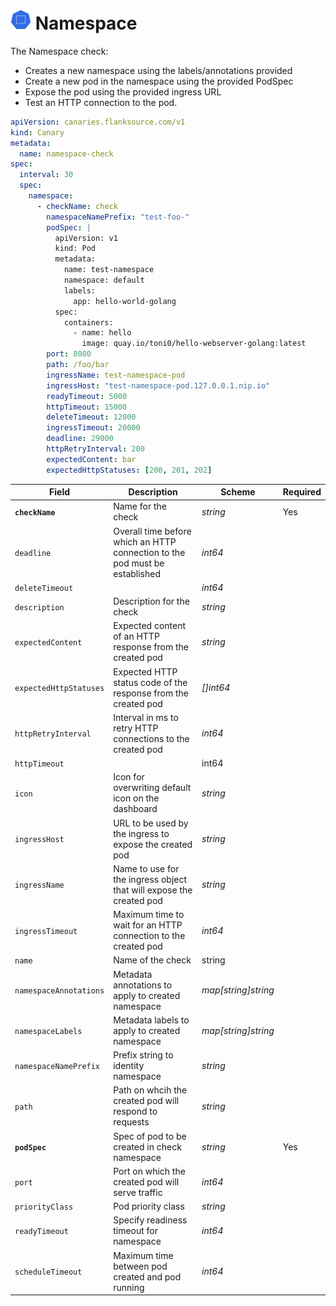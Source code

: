 # <img src='https://raw.githubusercontent.com/flanksource/flanksource-ui/main/src/icons/namespace.svg' style='height: 32px'/> Namespace

The Namespace check:

* Creates a new namespace using the labels/annotations provided
* Create a new pod in the namespace using the provided PodSpec
* Expose the pod using the provided ingress URL
* Test an HTTP connection to the pod.

```yaml
apiVersion: canaries.flanksource.com/v1
kind: Canary
metadata:
  name: namespace-check
spec:
  interval: 30
  spec:
    namespace:
      - checkName: check
        namespaceNamePrefix: "test-foo-"
        podSpec: |
          apiVersion: v1
          kind: Pod
          metadata:
            name: test-namespace
            namespace: default
            labels:
              app: hello-world-golang
          spec:
            containers:
              - name: hello
                image: quay.io/toni0/hello-webserver-golang:latest
        port: 8080
        path: /foo/bar
        ingressName: test-namespace-pod
        ingressHost: "test-namespace-pod.127.0.0.1.nip.io"
        readyTimeout: 5000
        httpTimeout: 15000
        deleteTimeout: 12000
        ingressTimeout: 20000
        deadline: 29000
        httpRetryInterval: 200
        expectedContent: bar
        expectedHttpStatuses: [200, 201, 202]
```

| Field | Description | Scheme | Required |
| ----- | ----------- | ------ | -------- |
| **`checkName`** | Name for the check | *string* | Yes |
| `deadline` | Overall time before which an HTTP connection to the pod must be established | *int64* |  |
| `deleteTimeout` |  | *int64* |  |
| `description` | Description for the check | *string* |  |
| `expectedContent` | Expected content of an HTTP response from the created pod | *string* |  |
| `expectedHttpStatuses` | Expected HTTP status code of the response from the created pod | *\[\]int64* |  |
| `httpRetryInterval` | Interval in ms to retry HTTP connections to the created pod | *int64* |  |
| `httpTimeout` |  | int64 |  |
| `icon` | Icon for overwriting default icon on the dashboard | *string* |  |
| `ingressHost` | URL to be used by the ingress to expose the created pod | *string* |  |
| `ingressName` | Name to use for the ingress object that will expose the created pod | *string* |  |
| `ingressTimeout` | Maximum time to wait for an HTTP connection to the created pod | *int64* |  |
| `name` | Name of the check | string |  |
| `namespaceAnnotations` | Metadata annotations to apply to created namespace | *map[string]string* |  |
| `namespaceLabels` | Metadata labels to apply to created namespace | *map[string]string* |  |
| `namespaceNamePrefix` | Prefix string to identity namespace | *string* |  |
| `path` | Path on whcih the created pod will respond to requests | *string* |  |
| **`podSpec`** | Spec of pod to be created in check namespace | *string* | Yes |
|`port` | Port on which the created pod will serve traffic | *int64* |  |
| `priorityClass` | Pod priority class | *string* |  |
| `readyTimeout` | Specify readiness timeout for namespace | *int64* |  |
| `scheduleTimeout` | Maximum time between pod created and pod running | *int64* |  |
